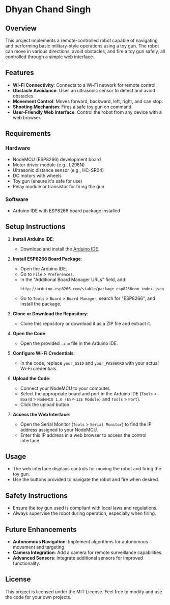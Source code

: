 # Dhyan Chand Singh

## Overview

This project implements a remote-controlled robot capable of navigating and performing basic military-style operations using a toy gun. The robot can move in various directions, avoid obstacles, and fire a toy gun safely, all controlled through a simple web interface.

## Features

- **Wi-Fi Connectivity**: Connects to a Wi-Fi network for remote control.
- **Obstacle Avoidance**: Uses an ultrasonic sensor to detect and avoid obstacles.
- **Movement Control**: Moves forward, backward, left, right, and can stop.
- **Shooting Mechanism**: Fires a safe toy gun on command.
- **User-Friendly Web Interface**: Control the robot from any device with a web browser.

## Requirements

### Hardware

- NodeMCU (ESP8266) development board
- Motor driver module (e.g., L298N)
- Ultrasonic distance sensor (e.g., HC-SR04)
- DC motors with wheels
- Toy gun (ensure it's safe for use)
- Relay module or transistor for firing the gun

### Software

- Arduino IDE with ESP8266 board package installed

## Setup Instructions

1. **Install Arduino IDE**:
   - Download and install the [Arduino IDE](https://www.arduino.cc/en/software).

2. **Install ESP8266 Board Package**:
   - Open the Arduino IDE.
   - Go to `File` > `Preferences`.
   - In the "Additional Board Manager URLs" field, add:
     ```
     http://arduino.esp8266.com/stable/package_esp8266com_index.json
     ```
   - Go to `Tools` > `Board` > `Board Manager`, search for "ESP8266", and install the package.

3. **Clone or Download the Repository**:
   - Clone this repository or download it as a ZIP file and extract it.

4. **Open the Code**:
   - Open the provided `.ino` file in the Arduino IDE.

5. **Configure Wi-Fi Credentials**:
   - In the code, replace `your_SSID` and `your_PASSWORD` with your actual Wi-Fi credentials.

6. **Upload the Code**:
   - Connect your NodeMCU to your computer.
   - Select the appropriate board and port in the Arduino IDE (`Tools` > `Board` > `NodeMCU 1.0 (ESP-12E Module)` and `Tools` > `Port`).
   - Click the upload button.

7. **Access the Web Interface**:
   - Open the Serial Monitor (`Tools` > `Serial Monitor`) to find the IP address assigned to your NodeMCU.
   - Enter this IP address in a web browser to access the control interface.

## Usage

- The web interface displays controls for moving the robot and firing the toy gun.
- Use the buttons provided to navigate the robot and fire when desired.

## Safety Instructions

- Ensure the toy gun used is compliant with local laws and regulations.
- Always supervise the robot during operation, especially when firing.

## Future Enhancements

- **Autonomous Navigation**: Implement algorithms for autonomous movement and targeting.
- **Camera Integration**: Add a camera for remote surveillance capabilities.
- **Advanced Sensors**: Integrate additional sensors for improved functionality.

## License

This project is licensed under the MIT License. Feel free to modify and use the code for your own projects.
